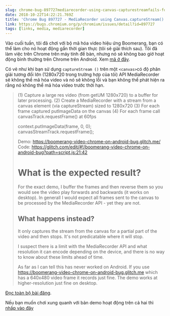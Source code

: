 ```yaml
---
slug: chrome-bug-897727mediarecorder-using-canvas-capturestreamfails-for-large-canvas-elements-on-android
date: 2018-10-22T14:22:21.769Z
title: 'Chrome Bug 897727 - MediaRecorder using Canvas.captureStream() fails for large canvas elements on Android'
link: https://bugs.chromium.org/p/chromium/issues/detail?id=897727
tags: [links, media, mediarecorder]
---
```

Vào cuối tuần, tôi đã chơi với bộ mã hóa video hiệu ứng Boomerang, bạn có thể làm cho nó hoạt động gần thời gian thực (tôi sẽ giải thích sau). Tôi đã làm việc trên Chrome trên máy tính để bàn, nhưng nó sẽ không bao giờ hoạt động bình thường trên Chrome trên Android. Xem [mã ở đây](https://glitch.com/edit/#!/boomerang-video-chrome-on-android-bug?path=script.js:86:22).

Có vẻ như khi bạn sử dụng `captureStream ()` trên một ` <canvas> `có độ phân giải tương đối lớn (1280x720 trong trường hợp của tôi) API MediaRecorder sẽ không thể mã hóa video và nó sẽ không lỗi và bạn không thể phát hiện ra rằng nó không thể mã hóa video trước thời hạn.

> (1) Capture a large res video (from getUM 1280x720) to a buffer for later processing.
> (2) Create a MediaRecorder with a stream from a canvas element (via captureStream) sized to 1280x720
> (3) For each frame captured putImageData on the canvas
> (4) For each frame call canvasTrack.requestFrame() at 60fps
> 
> context.putImageData(frame, 0, 0);
> canvasStreamTrack.requestFrame();
> 
> Demo: https://boomerang-video-chrome-on-android-bug.glitch.me/
> Code: https://glitch.com/edit/#!/boomerang-video-chrome-on-android-bug?path=script.js:21:42
> 
> # What is the expected result?
> For the exact demo, I buffer the frames and then reverse them so you would 
> see the video play forwards and backwards (it works on desktop). In generall I would expect all frames sent to the canvas to be processed by the MediaRecorder API - yet they are not.
> 
> ## What happens instead?
> It only captures the stream from the canvas for a partial part of the video and then stops. It's not predicatable where it will stop.
> 
> I suspect there is a limit with the MediaRecorder API and what resolution it can encode depending on the device, and there is no way to know about these limits ahead of time.
> 
> As far as I can tell this has never worked on Android. If you use https://boomerang-video-chrome-on-android-bug.glitch.me which has a 640x480 video frame it records just fine. The demo works at higher-resolution just fine on desktop.
> 


[Đọc toàn bộ bài đăng](https://bugs.chromium.org/p/chromium/issues/detail?id=897727).

Nếu bạn muốn chơi xung quanh với bản demo hoạt động trên cả hai thì [nhấp vào đây](https://boomerang-video-chrome.glitch.me)
